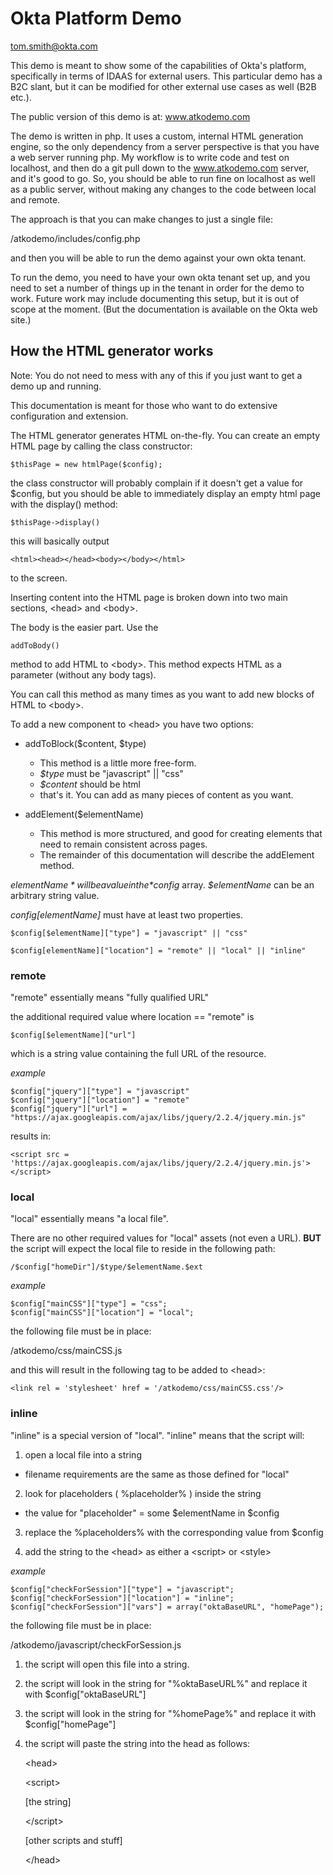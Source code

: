 # Okta Platform Demo #

tom.smith@okta.com

This demo is meant to show some of the capabilities of Okta's platform, specifically in terms of IDAAS for external users. This particular demo has a B2C slant, but it can be modified for other external use cases as well (B2B etc.).

The public version of this demo is at: www.atkodemo.com

The demo is written in php. It uses a custom, internal HTML generation engine, so the only dependency from a server perspective is that you have a web server running php. My workflow is to write code and test on localhost, and then do a git pull down to the www.atkodemo.com server, and it's good to go. So, you should be able to run fine on localhost as well as a public server, without making any changes to the code between local and remote.

The approach is that you can make changes to just a single file:

/atkodemo/includes/config.php

and then you will be able to run the demo against your own okta tenant.

To run the demo, you need to have your own okta tenant set up, and you need to set a number of things up in the tenant in order for the demo to work. Future work may include documenting this setup, but it is out of scope at the moment. (But the documentation is available on the Okta web site.)

## How the HTML generator works ##

Note: You do not need to mess with any of this if you just want to get a demo up and running.

This documentation is meant for those who want to do extensive configuration and extension.

The HTML generator generates HTML on-the-fly. You can create an empty HTML page by calling the class constructor:

    $thisPage = new htmlPage($config);

the class constructor will probably complain if it doesn't get a value for $config, but you should be able to immediately display an empty html page with the display() method:

    $thisPage->display()

this will basically output

    <html><head></head><body></body></html>

to the screen.

Inserting content into the HTML page is broken down into two main sections, \<head> and \<body>.

The body is the easier part. Use the

    addToBody()

method to add HTML to \<body>. This method expects HTML as a parameter (without any body tags).

You can call this method as many times as you want to add new blocks of HTML to \<body>.

To add a new component to \<head> you have two options:
* addToBlock($content, $type)
  * This method is a little more free-form.
  * *$type* must be "javascript" || "css"
  * *$content* should be html
  * that's it. You can add as many pieces of content as you want.

* addElement($elementName)
  * This method is more structured, and good for creating elements that need to remain consistent across pages.
  * The remainder of this documentation will describe the addElement method.

*$elementName* will be a value in the *$config* array. *$elementName* can be an arbitrary string value.

*$config[$elementName]* must have at least two properties.

    $config[$elementName]["type"] = "javascript" || "css"

    $config[elementName]["location"] = "remote" || "local" || "inline"

### remote ###
"remote" essentially means "fully qualified URL" &nbsp;

the additional required value where location == "remote" is

    $config[$elementName]["url"]

which is a string value containing the full URL of the resource.

*example*

    $config["jquery"]["type"] = "javascript"
    $config["jquery"]["location"] = "remote"
    $config["jquery"]["url"] = "https://ajax.googleapis.com/ajax/libs/jquery/2.2.4/jquery.min.js"

results in:

    <script src = 'https://ajax.googleapis.com/ajax/libs/jquery/2.2.4/jquery.min.js'></script>

### local ###
"local" essentially means "a local file". &nbsp;

There are no other required values for "local" assets (not even a URL). **BUT** the script will expect the local file to reside in the following path:

    /$config["homeDir"]/$type/$elementName.$ext

*example*

    $config["mainCSS"]["type"] = "css";
    $config["mainCSS"]["location"] = "local";

the following file must be in place:

/atkodemo/css/mainCSS.js

and this will result in the following tag to be added to \<head>:

    <link rel = 'stylesheet' href = '/atkodemo/css/mainCSS.css'/>

### inline ###
"inline" is a special version of "local".
"inline" means that the script will:

1. open a local file into a string
*  filename requirements are the same as those defined for "local"

2. look for placeholders ( %placeholder% ) inside the string
*  the value for "placeholder" = some $elementName in $config

3. replace the %placeholders% with the corresponding value from $config

4. add the string to the \<head> as either a \<script> or \<style>

*example*

    $config["checkForSession"]["type"] = "javascript";
    $config["checkForSession"]["location"] = "inline";
    $config["checkForSession"]["vars"] = array("oktaBaseURL", "homePage");

the following file must be in place:

/atkodemo/javascript/checkForSession.js

1. the script will open this file into a string.

2. the script will look in the string for "%oktaBaseURL%" and replace it with $config["oktaBaseURL"]

3. the script will look in the string for "%homePage%" and replace it with $config["homePage"]

4. the script will paste the string into the head as follows:

    \<head>

    \<script>

    [the string]

    \</script>

    [other scripts and stuff]

    \</head>